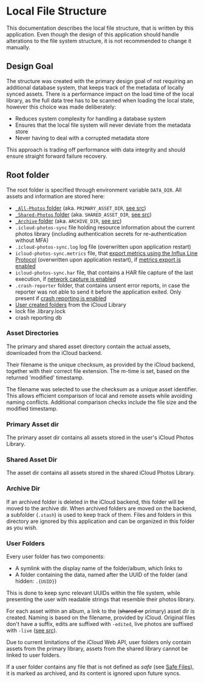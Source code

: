 # Local File Structure
This documentation describes the local file structure, that is written by this application. Even though the design of this application should handle alterations to the file system structure, it is not recommended to change it manually.

## Design Goal
The structure was created with the primary design goal of not requiring an additional database system, that keeps track of the metadata of locally synced assets. There is a performance impact on the load time of the local library, as the full data tree has to be scanned when loading the local state, however this choice was made deliberately:

- Reduces system complexity for handling a database system
- Ensures that the local file system will never deviate from the metadata store
- Never having to deal with a corrupted metadata store

This approach is trading off performance with data integrity and should ensure straight forward failure recovery.

## Root folder
The root folder is specified through environment variable `DATA_DIR`. All assets and information are stored here:

  * [`_All-Photos` folder](#primary-asset-dir) (aka. `PRIMARY_ASSET_DIR`, [see src](https://github.com/steilerDev/icloud-photos-sync/wiki/lib.photos-library.constants#primary_asset_dir))
  * [`_Shared-Photos` folder](#shared-asset-dir) (aka. `SHARED_ASSET_DIR`, [see src](https://github.com/steilerDev/icloud-photos-sync/wiki/lib.photos-library.constants#shared_asset_dir))
  * [`_Archive` folder](#archive-dir) (aka. `ARCHIVE_DIR`, [see src](https://github.com/steilerDev/icloud-photos-sync/wiki/lib.photos-library.constants#archive_dir))
  * `.icloud-photos-sync` file holding resource information about the current photos library (including authentication secrets for re-authentication without MFA)
  * `.icloud-photos-sync.log` log file (overwritten upon application restart)
  * `icloud-photos-sync.metrics` file, that [export metrics using the Influx Line Protocol](https://steilerdev.github.io/icloud-photos-sync/user-guides/sync-metrics/) (overwritten upon application restart), if [metrics export is enabled](../../user-guides/cli/#export-metrics)
  * `icloud-photos-sync.har` file, that contains a HAR file capture of the last execution, if [network capture is enabled](../../user-guides/cli/#enable-network-capture)
  * `.crash-reporter` folder, that contains unsent error reports, in case the reporter was not able to send it before the application exited. Only present if [crash reporting is enabled](../../user-guides/cli/#enable-crash-reporting)
  * [User created folders](#user-folders) from the iCloud Library
  * lock file .library.lock
  * crash reporting db

### Asset Directories

The primary and shared asset directory contain the actual assets, downloaded from the iCloud backend.

Their filename is the unique checksum, as provided by the iCloud backend, together with their correct file extension. The m-time is set, based on the returned 'modified' timestamp.

The filename was selected to use the checksum as a unique asset identifier. This allows efficient comparison of local and remote assets while avoiding naming conflicts. Additional comparison checks include the file size and the modified timestamp.

### Primary Asset dir

The primary asset dir contains all assets stored in the user's iCloud Photos Library.

### Shared Asset Dir
The asset dir contains all assets stored in the shared iCloud Photos Library.

### Archive Dir
If an archived folder is deleted in the iCloud backend, this folder will be moved to the archive dir. When archived folders are moved on the backend, a subfolder (`.stash`) is used to keep track of them. Files and folders in this directory are ignored by this application and can be organized in this folder as you wish.

### User Folders
Every user folder has two components:

  - A symlink with the display name of the folder/album, which links to
  - A folder containing the data, named after the UUID of the folder (and hidden: `.{UUID}`)

This is done to keep sync relevant UUIDs within the file system, while presenting the user with readable strings that resemble their photos library.

For each asset within an album, a link to the (~~shared or~~ primary) asset dir is created. Naming is based on the filename, provided by iCloud. Original files don't have a suffix, edits are suffixed with `-edited`, live photos are suffixed with `-live` ([see src](https://github.com/steilerDev/icloud-photos-sync/wiki/lib.photos-library.model.asset.Asset#getprettyfilename)).

Due to current limitations of the iCloud Web API, user folders only contain assets from the primary library, assets from the shared library cannot be linked to user folders.

If a user folder contains any file that is not defined as *safe* (see [Safe Files](https://github.com/steilerDev/icloud-photos-sync/wiki/lib.photos-library.constants#safe_files)), it is marked as archived, and its content is ignored upon future syncs.